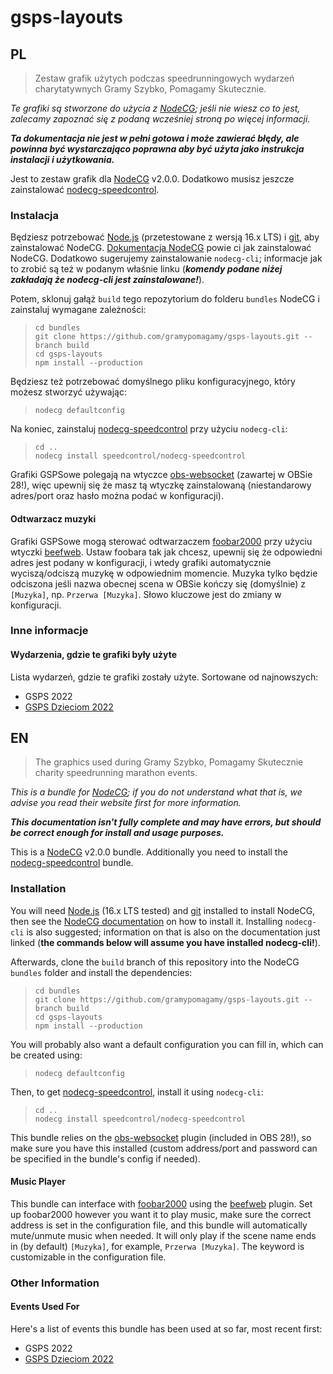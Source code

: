 # gsps-layouts

## PL

> Zestaw grafik użytych podczas speedrunningowych wydarzeń charytatywnych Gramy Szybko, Pomagamy Skutecznie.

*Te grafiki są stworzone do użycia z [NodeCG](https://nodecg.dev); jeśli nie wiesz co to jest, zalecamy zapoznać się z podaną wcześniej stroną po więcej informacji.*

***Ta dokumentacja nie jest w pełni gotowa i może zawierać błędy, ale powinna być wystarczająco poprawna aby być użyta jako instrukcja instalacji i użytkowania.***

Jest to zestaw grafik dla [NodeCG](https://nodecg.dev) v2.0.0. Dodatkowo musisz jeszcze zainstalować [nodecg-speedcontrol](https://github.com/speedcontrol/nodecg-speedcontrol).

### Instalacja

Będziesz potrzebować [Node.js](https://nodejs.org) (przetestowane z wersją 16.x LTS) i [git](https://git-scm.com/), aby zainstalować NodeCG. [Dokumentacja NodeCG](https://www.nodecg.dev/docs/installing) powie ci jak zainstalować NodeCG. Dodatkowo sugerujemy zainstalowanie `nodecg-cli`; informacje jak to zrobić są też w podanym właśnie linku (***komendy podane niżej zakładają że nodecg-cli jest zainstalowane!***).

Potem, sklonuj gałąż `build` tego repozytorium do folderu `bundles` NodeCG i zainstaluj wymagane zależności:
> ```
> cd bundles
> git clone https://github.com/gramypomagamy/gsps-layouts.git --branch build
> cd gsps-layouts
> npm install --production
> ```

Będziesz też potrzebować domyślnego pliku konfiguracyjnego, który możesz stworzyć używając:
> `nodecg defaultconfig`

Na koniec, zainstaluj [nodecg-speedcontrol](https://github.com/speedcontrol/nodecg-speedcontrol) przy użyciu `nodecg-cli`:
> ```
> cd ..
> nodecg install speedcontrol/nodecg-speedcontrol
> ```

Grafiki GSPSowe polegają na wtyczce [obs-websocket](https://github.com/Palakis/obs-websocket) (zawartej w OBSie 28!), więc upewnij się że masz tą wtyczkę zainstalowaną (niestandarowy adres/port oraz hasło można podać w konfiguracji).

#### Odtwarzacz muzyki

Grafiki GSPSowe mogą sterować odtwarzaczem [foobar2000](https://www.foobar2000.org/) przy użyciu wtyczki [beefweb](https://github.com/hyperblast/beefweb). Ustaw foobara tak jak chcesz, upewnij się że odpowiedni adres jest podany w konfiguracji, i wtedy grafiki automatycznie wyciszą/odciszą muzykę w odpowiednim momencie. Muzyka tylko będzie odciszona jeśli nazwa obecnej scena w OBSie kończy się (domyślnie) z `[Muzyka]`, np. `Przerwa [Muzyka]`. Słowo kluczowe jest do zmiany w konfiguracji.

### Inne informacje

#### Wydarzenia, gdzie te grafiki były użyte

Lista wydarzeń, gdzie te grafiki zostały użyte. Sortowane od najnowszych:

* GSPS 2022
* [GSPS Dzieciom 2022](https://www.youtube.com/playlist?list=PLGZ-4E5LK_p3448rkWwvfWORn5gFD8S-2)

## EN

> The graphics used during Gramy Szybko, Pomagamy Skutecznie charity speedrunning marathon events.

*This is a bundle for [NodeCG](https://nodecg.dev); if you do not understand what that is, we advise you read their website first for more information.*

***This documentation isn't fully complete and may have errors, but should be correct enough for install and usage purposes.***

This is a [NodeCG](https://nodecg.dev) v2.0.0 bundle. Additionally you need to install the [nodecg-speedcontrol](https://github.com/speedcontrol/nodecg-speedcontrol) bundle.

### Installation

You will need [Node.js](https://nodejs.org) (16.x LTS tested) and [git](https://git-scm.com/) installed to install NodeCG, then see the [NodeCG documentation](https://www.nodecg.dev/docs/installing) on how to install it. Installing `nodecg-cli` is also suggested; information on that is also on the documentation just linked (**the commands below will assume you have installed nodecg-cli!**).

Afterwards, clone the `build` branch of this repository into the NodeCG `bundles` folder and install the dependencies:
> ```
> cd bundles
> git clone https://github.com/gramypomagamy/gsps-layouts.git --branch build
> cd gsps-layouts
> npm install --production
> ```

You will probably also want a default configuration you can fill in, which can be created using:
> `nodecg defaultconfig`

Then, to get [nodecg-speedcontrol](https://github.com/speedcontrol/nodecg-speedcontrol), install it using `nodecg-cli`:
> ```
> cd ..
> nodecg install speedcontrol/nodecg-speedcontrol
> ```

This bundle relies on the [obs-websocket](https://github.com/Palakis/obs-websocket) plugin (included in OBS 28!), so make sure you have this installed (custom address/port and password can be specified in the bundle's config if needed).

#### Music Player

This bundle can interface with [foobar2000](https://www.foobar2000.org/) using the [beefweb](https://github.com/hyperblast/beefweb) plugin. Set up foobar2000 however you want it to play music, make sure the correct address is set in the configuration file, and this bundle will automatically mute/unmute music when needed. It will only play if the scene name ends in (by default) `[Muzyka]`, for example, `Przerwa [Muzyka]`. The keyword is customizable in the configuration file.

### Other Information

#### Events Used For

Here's a list of events this bundle has been used at so far, most recent first:

* GSPS 2022
* [GSPS Dzieciom 2022](https://www.youtube.com/playlist?list=PLGZ-4E5LK_p3448rkWwvfWORn5gFD8S-2)
